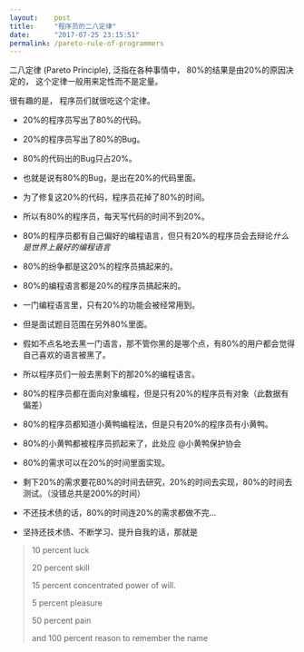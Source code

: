 ```yaml
---
layout:    post
title:     "程序员的二八定律"
date:      "2017-07-25 23:15:51"
permalink: /pareto-rule-of-programmers
---
```


二八定律 (Pareto Principle),
泛指在各种事情中，
80%的结果是由20%的原因决定的，
这个定律一般用来定性而不是定量。

很有趣的是，
程序员们就很吃这个定律。

<!--MORE-->

* 20%的程序员写出了80%的代码。

* 20%的程序员写出了80%的Bug。

* 80%的代码出的Bug只占20%。

* 也就是说有80%的Bug，是出在20%的代码里面。

* 为了修复这20%的代码，程序员花掉了80%的时间。

* 所以有80%的程序员，每天写代码的时间不到20%。

* 80%的程序员都有自己偏好的编程语言，但只有20%的程序员会去辩论*什么是世界上最好的编程语言*

* 80%的纷争都是这20%的程序员搞起来的。

* 80%的编程语言都是20%的程序员搞起来的。

* 一门编程语言里，只有20%的功能会被经常用到。

* 但是面试题目范围在另外80%里面。

* 假如不点名地去黑一门语言，那不管你黑的是哪个点，有80%的用户都会觉得自己喜欢的语言被黑了。

* 所以程序员们一般去黑剩下的那20%的编程语言。

* 80%的程序员都在面向对象编程，但是只有20%的程序员有对象（此数据有偏差）

* 80%的程序员都知道小黄鸭编程法，但是只有20%的程序员有小黄鸭。

* 80%的小黄鸭都被程序员抓起来了，此处应 @小黄鸭保护协会

* 80%的需求可以在20%的时间里面实现。

* 剩下20%的需求要花80%的时间去研究，20%的时间去实现，80%的时间去测试。（没错总共是200%的时间）

* 不还技术债的话，80%的时间连20%的需求都做不完…

* 坚持还技术债、不断学习、提升自我的话，那就是

> 10 percent luck
>
> 20 percent skill
>
> 15 percent concentrated power of will.
>
> 5 percent pleasure
>
> 50 percent pain
>
> and 100 percent reason
> to remember the name


